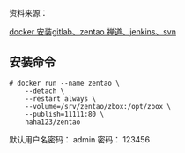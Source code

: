 
资料来源： 

[docker 安装gitlab、zentao 禅道、jenkins、svn](https://blog.csdn.net/qq_28039297/article/details/78650552 )



## 安装命令
```
# docker run --name zentao \
    --detach \
    --restart always \
    --volume=/srv/zentao/zbox:/opt/zbox \
    --publish=11111:80 \
    haha123/zentao
```


默认用户名密码：
admin
密码： 123456
